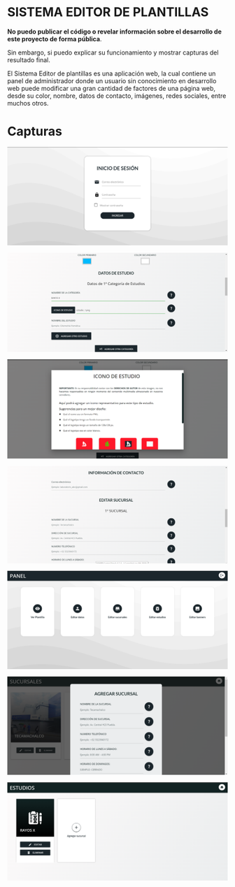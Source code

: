 # SISTEMA EDITOR DE PLANTILLAS

**No puedo publicar el código o revelar información sobre el desarrollo de este proyecto de forma pública**.

Sin embargo, si puedo explicar su funcionamiento y mostrar capturas del resultado final.

El Sistema Editor de plantillas es una aplicación web, la cual contiene un panel de administrador donde un usuario sin conocimiento en desarrollo web puede modificar una gran cantidad de factores de una página web, desde su color, nombre, datos de contacto, imágenes, redes sociales, entre muchos otros.

# Capturas

![Inicio de sesión](resources_github/captura1.png)

![Formulario de datos para plantilla](resources_github/captura2.png)

![Sesión de ayuda para el usuario](resources_github/captura3.png)

![Panel de administración](resources_github/captura4.png)

![Apartado sucursales - Agregando sucursal](resources_github/captura5.png)

![Apartado estudios](resources_github/captura6.png)

![Panel de administración](resources_github/captura7.png)

